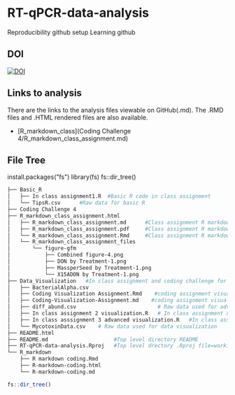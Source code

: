 # RT-qPCR-data-analysis
Reproducibility github setup
Learning github 

## DOI

[![DOI](https://zenodo.org/badge/924429703.svg)](https://doi.org/10.5281/zenodo.14934312)

## Links to analysis

There are the links to the analysis files viewable on GitHub(.md). The .RMD files and .HTML rendered files are also available. 


- [R_markdown_class](Coding Challenge 4/R_markdown_class_assignment.md)


## File Tree

install.packages("fs")
library(fs)
fs::dir_tree()


```bash
├── Basic_R
│   ├── In class assignment1.R  #Basic R code in class assignment
│   └── TipsR.csv      #Raw data for basic R
├── Coding Challenge 4
├── R_markdown_class_assignment.html
│   ├── R_markdown_class_assignment.md      #Class assignment R markdown github flavoured markdown
│   ├── R_markdown_class_assignment.pdf     #Class assignment R markdown pdf
│   └── R_markdown_class_assignment.Rmd     #Class assignment R markdown Rmd
│   └── R_markdown_class_assignment_files
│       └── figure-gfm
│           ├── Combined figure-4.png
│           ├── DON by Treatment-1.png
│           ├── MassperSeed by Treatment-1.png
│           └── X15ADON by Treatment-1.png
├── Data_Visualization   #In class assignment and coding challenge for data visualization
│   ├── BacterialAlpha.csv
│   ├── Coding Visualization Assignment.Rmd    #coding assignment visualization part 1 rmd file
│   ├── Coding-Visualization-Assignment.md    #coding assignment visualization part 1 md file
│   ├── diff_abund.csv                          # Raw data used for advanced visualization
│   ├── In class assignment 2 visualization.R   # In class assignment datavisualization part 1
│   ├── In class asssignment 3 advanced visualization.R   #In class assignment data visualization part 2
│   └── MycotoxinData.csv    # Raw data used for data visualization
├── README.html
├── README.md                     #Top level directory README
├── RT-qPCR-data-analysis.Rproj   #Top level drectory .Rproj file=working directory
└── R_markdown
    ├── R markdown coding.Rmd
    ├── R-markdown-coding.html
    └── R-markdown-coding.md
```

```r
fs::dir_tree()
```


